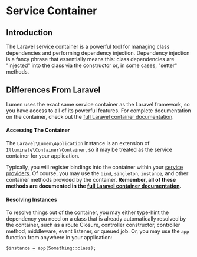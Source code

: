 # Service Container

## Introduction

The Laravel service container is a powerful tool for managing class dependencies and performing dependency injection. Dependency injection is a fancy phrase that essentially means this: class dependencies are "injected" into the class via the constructor or, in some cases, "setter" methods.

## Differences From Laravel

Lumen uses the exact same service container as the Laravel framework, so you have access to all of its powerful features. For complete documentation on the container, check out the [full Laravel container documentation](https://laravel.com/docs/container).

#### Accessing The Container

The `Laravel\Lumen\Application` instance is an extension of `Illuminate\Container\Container`, so it may be treated as the service container for your application.

Typically, you will register bindings into the container within your [service providers](/docs/{{version}}/providers). Of course, you may use the `bind`, `singleton`, `instance`, and other container methods provided by the container. **Remember, all of these methods are documented in the [full Laravel container documentation](https://laravel.com/docs/container).**

#### Resolving Instances

To resolve things out of the container, you may either type-hint the dependency you need on a class that is already automatically resolved by the container, such as a route Closure, controller constructor, controller method, middleware, event listener, or queued job. Or, you may use the `app` function from anywhere in your application:

    $instance = app(Something::class);
